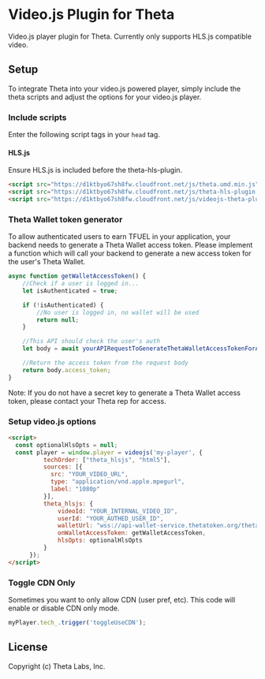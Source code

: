 # Video.js Plugin for Theta

Video.js player plugin for Theta. Currently only supports HLS.js compatible video.

## Setup

To integrate Theta into your video.js powered player, simply include the theta scripts and adjust the options for your video.js player.

### Include scripts

Enter the following script tags in your ```head``` tag.


#### HLS.js

Ensure HLS.js is included before the theta-hls-plugin.

```html
<script src="https://d1ktbyo67sh8fw.cloudfront.net/js/theta.umd.min.js"></script>
<script src="https://d1ktbyo67sh8fw.cloudfront.net/js/theta-hls-plugin.umd.min.js"></script>
<script src="https://d1ktbyo67sh8fw.cloudfront.net/js/videojs-theta-plugin.min.js"></script>
```

### Theta Wallet token generator

To allow authenticated users to earn TFUEL in your application, your backend needs to generate a Theta Wallet access token. Please implement a function which will call your backend to generate a new access token for the user's Theta Wallet.

```javascript
async function getWalletAccessToken() {
    //Check if a user is logged in...
    let isAuthenticated = true;

    if (!isAuthenticated) {
        //No user is logged in, no wallet will be used
        return null;
    }

    //This API should check the user's auth 
    let body = await yourAPIRequestToGenerateThetaWalletAccessTokenForAuthedUser();

    //Return the access token from the request body
    return body.access_token;
}
```

Note: If you do not have a secret key to generate a Theta Wallet access token, please contact your Theta rep for access.


### Setup video.js options


```html
<script>
  const optionalHlsOpts = null;
  const player = window.player = videojs('my-player', {
          techOrder: ["theta_hlsjs", "html5"],
          sources: [{
            src: "YOUR_VIDEO_URL",
            type: "application/vnd.apple.mpegurl",
            label: "1080p"
          }],
          theta_hlsjs: {
              videoId: "YOUR_INTERNAL_VIDEO_ID",
              userId: "YOUR_AUTHED_USER_ID",
              walletUrl: "wss://api-wallet-service.thetatoken.org/theta/ws",
              onWalletAccessToken: getWalletAccessToken,
              hlsOpts: optionalHlsOpts
          }
      });
</script>
```

### Toggle CDN Only

Sometimes you want to only allow CDN (user pref, etc).  This code will enable or disable CDN only mode.
```js
myPlayer.tech_.trigger('toggleUseCDN');
```

## License

Copyright (c) Theta Labs, Inc.

